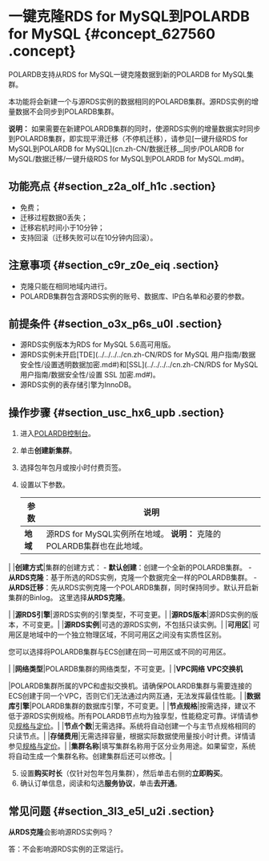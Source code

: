 # 一键克隆RDS for MySQL到POLARDB for MySQL {#concept_627560 .concept}

POLARDB支持从RDS for MySQL一键克隆数据到新的POLARDB for MySQL集群。

本功能将会新建一个与源RDS实例的数据相同的POLARDB集群。源RDS实例的增量数据不会同步到POLARDB集群。

**说明：** 如果需要在新建POLARDB集群的同时，使源RDS实例的增量数据实时同步到POLARDB集群，即实现平滑迁移（不停机迁移），请参见[一键升级RDS for MySQL到POLARDB for MySQL](cn.zh-CN/数据迁移__同步/POLARDB for MySQL/数据迁移/一键升级RDS for MySQL到POLARDB for MySQL.md#)。

## 功能亮点 {#section_z2a_olf_h1c .section}

-   免费；
-   迁移过程数据0丢失；
-   迁移宕机时间小于10分钟；
-   支持回滚（迁移失败可以在10分钟内回滚）。

## 注意事项 {#section_c9r_z0e_eiq .section}

-   克隆只能在相同地域内进行。
-   POLARDB集群包含源RDS实例的账号、数据库、IP白名单和必要的参数。

## 前提条件 {#section_o3x_p6s_u0l .section}

-   源RDS实例版本为RDS for MySQL 5.6高可用版。
-   源RDS实例未开启[TDE](../../../../cn.zh-CN/RDS for MySQL 用户指南/数据安全性/设置透明数据加密.md#)和[SSL](../../../../cn.zh-CN/RDS for MySQL 用户指南/数据安全性/设置 SSL 加密.md#)。
-   源RDS实例的表存储引擎为InnoDB。

## 操作步骤 {#section_usc_hx6_upb .section}

1.  进入[POLARDB控制台](https://polardb.console.aliyun.com)。
2.  单击**创建新集群**。
3.  选择包年包月或按小时付费页签。
4.  设置以下参数。

    |参数|说明|
    |--|--|
    |**地域**|源RDS for MySQL实例所在地域。 **说明：** 克隆的POLARDB集群也在此地域。

 |
    |**创建方式**|集群的创建方式：     -   **默认创建**：创建一个全新的POLARDB集群。
    -   **从RDS克隆**：基于所选的RDS实例，克隆一个数据完全一样的POLARDB集群。
    -   **从RDS迁移**：先从RDS实例克隆一个POLARDB集群，同时保持同步。默认开启新集群的Binlog。
 这里选择**从RDS克隆**。

 |
    |**源RDS引擎**|源RDS实例的引擎类型，不可变更。|
    |**源RDS版本**|源RDS实例的版本，不可变更。|
    |**源RDS实例**|可选的源RDS实例，不包括只读实例。|
    |**可用区**| 可用区是地域中的一个独立物理区域，不同可用区之间没有实质性区别。

 您可以选择将POLARDB集群与ECS创建在同一可用区或不同的可用区。

 |
    |**网络类型**|POLARDB集群的网络类型，不可变更。|
    |**VPC网络** **VPC交换机**

 |POLARDB集群所属的VPC和虚拟交换机。请确保POLARDB集群与需要连接的ECS创建于同一个VPC，否则它们无法通过内网互通，无法发挥最佳性能。|
    |**数据库引擎**|POLARDB集群的数据库引擎，不可变更。|
    |**节点规格**|按需选择，建议不低于源RDS实例规格。所有POLARDB节点均为独享型，性能稳定可靠。详情请参见[规格与定价](../../../../cn.zh-CN/产品定价/规格与定价.md#)。|
    |**节点个数**|无需选择。系统将自动创建一个与主节点规格相同的只读节点。|
    |**存储费用**|无需选择容量，根据实际数据使用量按小时计费。详情请参见[规格与定价](../../../../cn.zh-CN/产品定价/规格与定价.md#)。|
    |**集群名称**|填写集群名称用于区分业务用途。如果留空，系统将自动生成一个集群名称。创建集群后还可以修改。|

5.  设置**购买时长**（仅针对包年包月集群），然后单击右侧的**立即购买**。
6.  确认订单信息，阅读和勾选**服务协议**，单击**去开通**。

## 常见问题 {#section_3l3_e5l_u2i .section}

**从RDS克隆**会影响源RDS实例吗？

答：不会影响源RDS实例的正常运行。

